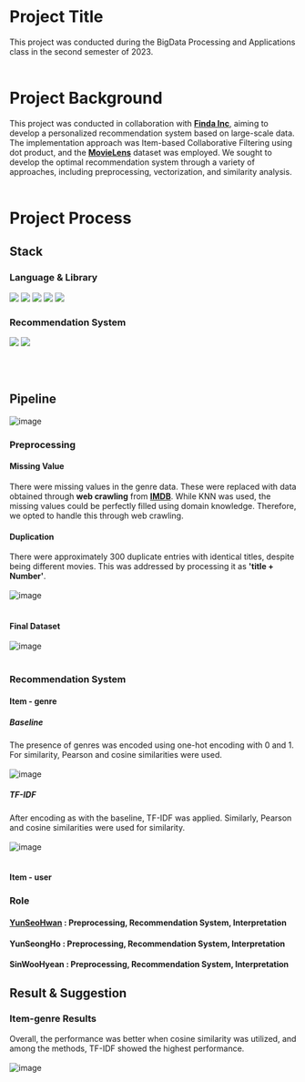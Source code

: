 # Project Title
This project was conducted during the BigData Processing and Applications class in the second semester of 2023.
<br><br>

# Project Background 
This project was conducted in collaboration with [**Finda Inc**](https://finda.co.kr/), aiming to develop a personalized recommendation system based on large-scale data. The implementation approach was Item-based Collaborative Filtering using dot product, and the [**MovieLens**](https://grouplens.org/datasets/movielens/)   dataset was employed.
We sought to develop the optimal recommendation system through a variety of approaches, including preprocessing, vectorization, and similarity analysis.
<br><br>

# Project Process  

## Stack
### Language & Library
<div>
  <img src="https://img.shields.io/badge/Python-3776AB?style=flat&logo=python&logoColor=white"/>
  <img src="https://img.shields.io/badge/PySpark-E25A1C?style=flat&logo=apachespark&logoColor=white"/>
  <img src="https://img.shields.io/badge/Numpy-013243?style=flat&logo=Numpy&logoColor=white"/>
  <img src="https://img.shields.io/badge/Pandas-150458?style=flat&logo=Pandas&logoColor=white"/>
<img src="https://img.shields.io/badge/Scikit learn-F7931E?style=flat&logo=Scikitlearn&logoColor=white"/>
</div>

### Recommendation System 
<div>
  <img src="https://img.shields.io/badge/Item genre-000000?style=flat&logo=&logoColor=white"/>
  <img src="https://img.shields.io/badge/Item user-000000?style=flat&logo=&logoColor=white"/>

<br><br>

## Pipeline
![image](https://github.com/YunSeoHwan/DM_TeamProject/assets/48356954/9b7acf9d-e2c2-444e-9c80-f2558802dd55)

### Preprocessing
#### **Missing Value**
There were missing values in the genre data. These were replaced with data obtained through **web crawling** from [**IMDB**](https://www.imdb.com/). While KNN was used, the missing values could be perfectly filled using domain knowledge. Therefore, we opted to handle this through web crawling. <br>

#### **Duplication**
There were approximately 300 duplicate entries with identical titles, despite being different movies. This was addressed by processing it as **'title + Number'**.
<br><br>
![image](https://github.com/YunSeoHwan/DM_TeamProject/assets/48356954/8f925536-6a47-4ac7-8e8c-c8a4cee213ac) <br><br>

#### **Final Dataset**
![image](https://github.com/YunSeoHwan/DM_TeamProject/assets/48356954/8e779d02-2c11-4c69-b100-9694fe9409e6) <br><br>
### Recommendation System 
#### Item - genre
##### **Baseline**
The presence of genres was encoded using one-hot encoding with 0 and 1. For similarity, Pearson and cosine similarities were used. <br><br>
![image](https://github.com/YunSeoHwan/DM_TeamProject/assets/48356954/c3637473-c33c-436d-b068-081c3b9ba8f2)<br>

##### **TF-IDF**
After encoding as with the baseline, TF-IDF was applied. Similarly, Pearson and cosine similarities were used for similarity. <br><br>
![image](https://github.com/YunSeoHwan/DM_TeamProject/assets/48356954/43cd46a8-9e7f-4b7d-9a02-3cf88041cf1f) <br><br>

#### Item - user

### Role
#### [**YunSeoHwan**](https://github.com/YunSeoHwan) : Preprocessing, Recommendation System, Interpretation<br>
#### YunSeongHo : Preprocessing, Recommendation System, Interpretation
#### SinWooHyean : Preprocessing, Recommendation System, Interpretation <br>
## Result & Suggestion
### Item-genre Results
Overall, the performance was better when cosine similarity was utilized, and among the methods, TF-IDF showed the highest performance. <br><br>
![image](https://github.com/YunSeoHwan/DM_TeamProject/assets/48356954/8fd77d2c-9120-4142-8e38-1e355e016ab3) <br><br>
